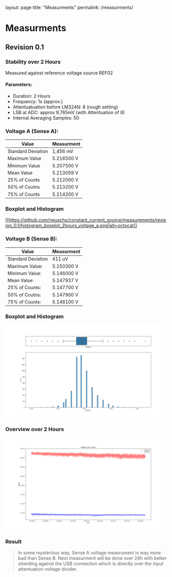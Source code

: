 layout: page
title: "Measurments"
permalink: /measurments/

# Measurments
## Revision 0.1
### Stability over 2 Hours
Measured against reference voltage source REF02

#### Parameters:
- Duration: 2 Hours
- Frequency: 1s (approx.)
- Attentuatuation before LM324N: 8 (rough setting)
- LSB at ADC: approx 9,765mV (with Attentuation of 8)
- Internal Averaging Samples: 50

### Voltage A (Sense A):
| Value | Measurment |
| ------------------| ---------- |
|Standard Deviation| 1,456 mV    |
|Maximum Value|      5.216500 V  |
|Minimum Value|      5.207500 V  |
|Mean Value|         5.213059 V  |
|25% of Counts|      5.212000 V  |
|50% of Coutns|      5.213200 V  |
|75% of Counts|      5.214200 V  |

### Boxplot and Histogram
[[https://github.com/neuschs/constant_current_source/measurements/revision_0.1/histogram_boxplot_2hours_voltage_a.png|alt=octocat]]

### Voltage B (Sense B):
| Value | Measurment |
| ------------------| ----------  |
|Standard Deviation| 411 uV       |
|Maximum Value:    |  5.150300 V  |
|Minimum Value:    |  5.146000 V  |
|Mean Value:       |  5.147937 V  |
|25% of Counts:    |  5.147700 V  |
|50% of Coutns:    |  5.147900 V  |
|75% of Counts:    |  5.148100 V  |

### Boxplot and Histogram
<img src="https://github.com/neuschs/constant_current_source/blob/a88873cc67e3661d0b1c5b813ab2be71ae3ae689/measurements/revision_0.1/histogram_boxplot_2hours_voltage_b.png" alt="hi" class="inline"/>

### Overview over 2 Hours
<img src="../measurements/revision_0.1/stability_over_2hours.png" alt="hi" class="inline"/>

### Result
> In some mysterious way, Sense A voltage measrument is way more bad than Sense B. Next measurment will be done over 24h with better shielding against the USB connection which is directly over the input attentuation voltage divider.

